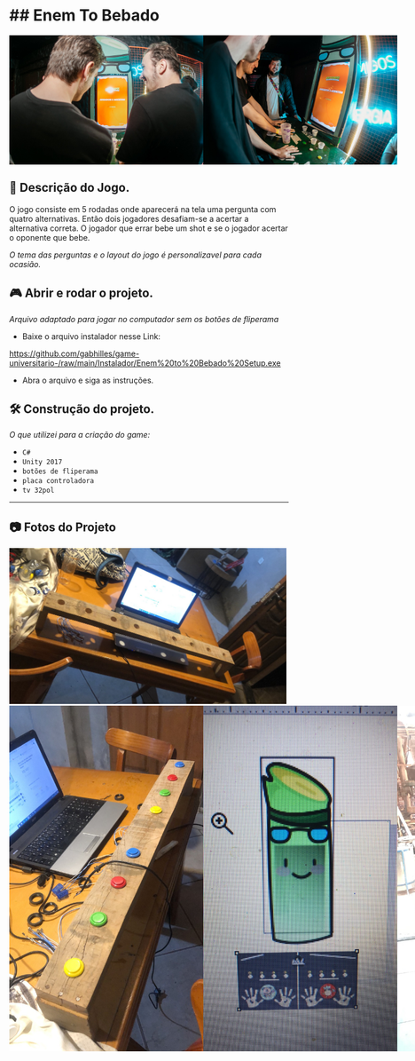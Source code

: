 <h1>## Enem To Bebado</h1>
<div style="display: flex;">
  <img src="https://github.com/gabhilles/game-universitario-/blob/main/Images/292521428_450042587130542_2372794984710269270_n.jpg" width="350"/>
  <img src="https://github.com/gabhilles/game-universitario-/blob/main/Images/292912483_450037240464410_2605984950743523579_n.jpg" width="350"/>
</div>


## 📰 Descrição do Jogo.
O jogo consiste em 5 rodadas onde aparecerá na tela uma pergunta com quatro alternativas. 
Então dois jogadores desafiam-se a acertar a alternativa correta.
O jogador que errar bebe um shot e se o jogador acertar o oponente que bebe. 

<i>O tema das perguntas e o layout do jogo é personalizavel para cada ocasião.</i>

## 🎮 Abrir e rodar o projeto.

<i> Arquivo adaptado para jogar no computador sem os botões de fliperama</i>

- Baixe o arquivo instalador nesse Link:

https://github.com/gabhilles/game-universitario-/raw/main/Instalador/Enem%20to%20Bebado%20Setup.exe
- Abra o arquivo e siga as instruções.

## 🛠️ Construção do projeto.

<i>O que utilizei para a criação do game:</i>

- `C#`
- `Unity 2017`
- `botões de fliperama`
- `placa controladora`
- `tv 32pol`

***
## 📷 Fotos do Projeto
<img src="https://github.com/gabhilles/game-universitario-/blob/main/Images/WhatsApp%20Image%202022-08-02%20at%2021.45.17.jpeg" width="500"/>
<div style="display: flex;">
   
  <img src="https://github.com/gabhilles/game-universitario-/blob/main/Images/WhatsApp%20Image%202022-08-02%20at%2021.45.17%20(1).jpeg" width="350"/>
  <img src="https://github.com/gabhilles/game-universitario-/blob/main/Images/WhatsApp%20Image%202022-08-02%20at%2021.45.34.jpeg" width="350"/>
  <img src="https://github.com/gabhilles/game-universitario-/blob/main/Images/WhatsApp%20Image%202022-08-02%20at%2021.46.17.jpeg" width="350"/>
  <img src="https://github.com/gabhilles/game-universitario-/blob/main/Images/WhatsApp%20Image%202022-08-02%20at%2021.46.17%20(1).jpeg" width="350"/>
  
</div>


